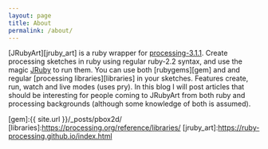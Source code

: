 ```yaml
---
layout: page
title: About
permalink: /about/
---
```


[JRubyArt][jruby_art] is a ruby wrapper for [processing-3.1.1][processing].  Create processing sketches in ruby using regular ruby-2.2 syntax, and use the magic [JRuby][jruby] to run them. You can use both [rubygems][gem] and and regular [processing libraries][libraries] in your sketches. Features create, run, watch and live modes (uses pry). In this blog I will post articles that should be interesting for people coming to JRubyArt from both ruby and processing backgrounds (although some knowledge of both is assumed).
  
[jruby]:http://jruby.org
[processing]:https://processing.org
[gem]:{{ site.url }}/_posts/pbox2d/
[libraries]:https://processing.org/reference/libraries/
[jruby_art]:https://ruby-processing.github.io/index.html